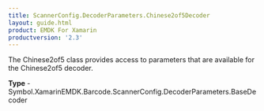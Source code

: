 ```yaml
---
title: ScannerConfig.DecoderParameters.Chinese2of5Decoder
layout: guide.html
product: EMDK For Xamarin
productversion: '2.3'
---
```

The Chinese2of5 class provides access to parameters that are available for the Chinese2of5 decoder.

**Type** - Symbol.XamarinEMDK.Barcode.ScannerConfig.DecoderParameters.BaseDecoder







